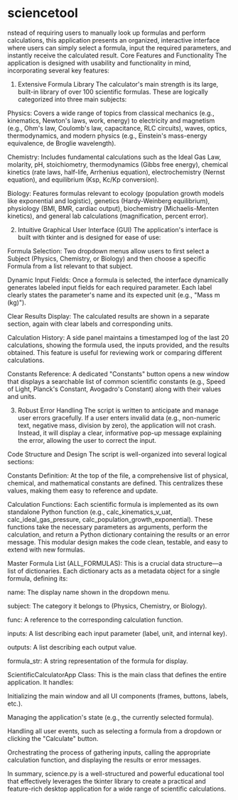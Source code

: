 # sciencetool
nstead of requiring users to manually look up formulas and perform calculations, this application presents an organized, interactive interface where users can simply select a formula, input the required parameters, and instantly receive the calculated result.
Core Features and Functionality
The application is designed with usability and functionality in mind, incorporating several key features:

1. Extensive Formula Library
The calculator's main strength is its large, built-in library of over 100 scientific formulas. These are logically categorized into three main subjects:

Physics: Covers a wide range of topics from classical mechanics (e.g., kinematics, Newton's laws, work, energy) to electricity and magnetism (e.g., Ohm's law, Coulomb's law, capacitance, RLC circuits), waves, optics, thermodynamics, and modern physics (e.g., Einstein's mass-energy equivalence, de Broglie wavelength).

Chemistry: Includes fundamental calculations such as the Ideal Gas Law, molarity, pH, stoichiometry, thermodynamics (Gibbs free energy), chemical kinetics (rate laws, half-life, Arrhenius equation), electrochemistry (Nernst equation), and equilibrium (Ksp, Kc/Kp conversion).

Biology: Features formulas relevant to ecology (population growth models like exponential and logistic), genetics (Hardy-Weinberg equilibrium), physiology (BMI, BMR, cardiac output), biochemistry (Michaelis-Menten kinetics), and general lab calculations (magnification, percent error).

2. Intuitive Graphical User Interface (GUI)
The application's interface is built with tkinter and is designed for ease of use:

Formula Selection: Two dropdown menus allow users to first select a Subject (Physics, Chemistry, or Biology) and then choose a specific Formula from a list relevant to that subject.

Dynamic Input Fields: Once a formula is selected, the interface dynamically generates labeled input fields for each required parameter. Each label clearly states the parameter's name and its expected unit (e.g., "Mass m (kg)").

Clear Results Display: The calculated results are shown in a separate section, again with clear labels and corresponding units.

Calculation History: A side panel maintains a timestamped log of the last 20 calculations, showing the formula used, the inputs provided, and the results obtained. This feature is useful for reviewing work or comparing different calculations.

Constants Reference: A dedicated "Constants" button opens a new window that displays a searchable list of common scientific constants (e.g., Speed of Light, Planck's Constant, Avogadro's Constant) along with their values and units.

3. Robust Error Handling
The script is written to anticipate and manage user errors gracefully. If a user enters invalid data (e.g., non-numeric text, negative mass, division by zero), the application will not crash. Instead, it will display a clear, informative pop-up message explaining the error, allowing the user to correct the input.

Code Structure and Design
The script is well-organized into several logical sections:

Constants Definition: At the top of the file, a comprehensive list of physical, chemical, and mathematical constants are defined. This centralizes these values, making them easy to reference and update.

Calculation Functions: Each scientific formula is implemented as its own standalone Python function (e.g., calc_kinematics_v_uat, calc_ideal_gas_pressure, calc_population_growth_exponential). These functions take the necessary parameters as arguments, perform the calculation, and return a Python dictionary containing the results or an error message. This modular design makes the code clean, testable, and easy to extend with new formulas.

Master Formula List (ALL_FORMULAS): This is a crucial data structure—a list of dictionaries. Each dictionary acts as a metadata object for a single formula, defining its:

name: The display name shown in the dropdown menu.

subject: The category it belongs to (Physics, Chemistry, or Biology).

func: A reference to the corresponding calculation function.

inputs: A list describing each input parameter (label, unit, and internal key).

outputs: A list describing each output value.

formula_str: A string representation of the formula for display.

ScientificCalculatorApp Class: This is the main class that defines the entire application. It handles:

Initializing the main window and all UI components (frames, buttons, labels, etc.).

Managing the application's state (e.g., the currently selected formula).

Handling all user events, such as selecting a formula from a dropdown or clicking the "Calculate" button.

Orchestrating the process of gathering inputs, calling the appropriate calculation function, and displaying the results or error messages.

In summary, science.py is a well-structured and powerful educational tool that effectively leverages the tkinter library to create a practical and feature-rich desktop application for a wide range of scientific calculations.
